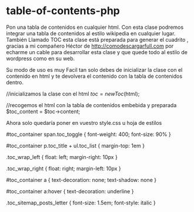 # table-of-contents-php
Pon una tabla de contenidos en cualquier html. Con esta clase podremos integrar una tabla de contenidos al estilo wikipedia en cualquier lugar. También Llamado TOC esta clase está preparada para generar el cuadrito , gracias a mi compañero Héctor de http://comodescargarfull.com  por echarme un cable para desarrollar esta clase y que quede todo al estilo de wordpress como en su web.

Su modo de uso es muy Facil tan solo debes de inicializar la clase con el contenido en html y te devolvera el contenido con la tabla de contenidos dentro.

//inicializamos la clase con el html
$toc = new Toc($html);

//recogemos el html con la tabla de contenidos embebida y preparada
$toc_content = $toc->content;

Ahora solo quedaría poner en vuestro style.css u hoja de estilos

#toc_container span.toc_toggle {
    font-weight: 400;
    font-size: 90%
}

#toc_container p.toc_title + ul.toc_list {
    margin-top: 1em
}

.toc_wrap_left {
    float: left;
    margin-right: 10px
}

.toc_wrap_right {
    float: right;
    margin-left: 10px
}

#toc_container a {
    text-decoration: none;
    text-shadow: none
}

#toc_container a:hover {
    text-decoration: underline
}

.toc_sitemap_posts_letter {
    font-size: 1.5em;
    font-style: italic
}
